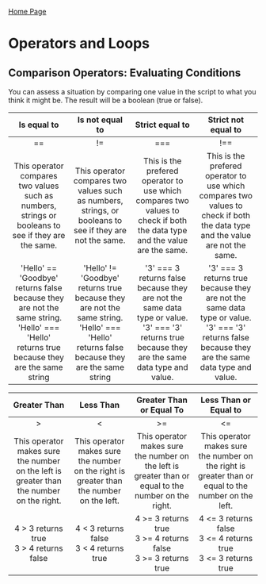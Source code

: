 [Home Page](README.md)

<DOCTYPE html>
<html>
<link rel="stylesheet" href="style.css">
<title>DISCUSSION.08.md</title>
<body>
    <h1>Operators and Loops</h1>
        <h2>Comparison Operators: Evaluating Conditions</h2>
                You can assess a situation by comparing one value in the script to what you think it might be. The result will be a boolean (true or false).
<table style="width:100%">
    <thead>
        <tr>
            <th align="center">Is equal to</th>
            <th align="center">Is not equal to</th>
            <th align="center">Strict equal to</th>
            <th align="center">Strict not equal to</th>
        </tr>
    </thead>
    <tbody>
        <tr>
            <td align="center">==</td>
            <td align="center">!=</td>
            <td align="center">===</td>
            <td align="center">!==</td>
        </tr>
        <tr>
            <td align="center">This operator compares two values such as numbers, strings or booleans to see if they are the same.</td>
            <td align="center">This operator compares two values such as numbers, strings, or booleans to see if they are not the same.</td>
            <td align="center">This is the prefered operator to use which compares two values to check if both the data type and the value are the same.</td>
            <td align="center">This is the prefered operator to use which compares two values to check if both the data type and the value are not the same.</td>
        </tr>
        <tr>
            <td align="center">'<span class="pinkText">Hello</span>' == '<span class="pinkText">Goodbye</span>'<br> returns <span class="deepPink">false</span> because they are not the same string.<br>'<span class="pinkText">Hello</span>' === '<span class="pinkText">Hello</span>'<br> returns <span class="greenText">true</span> because they are the same string</td>
            <td align="center">'<span class="pinkText">Hello</span>' != '<span class="pinkText">Goodbye</span>'<br> returns <span class="greenText">true</span> because they are not the same string.<br>'<span class="pinkText">Hello</span>' === '<span class="pinkText">Hello</span>'<br> returns <span class="deepPink">false</span> because they are the same string</td>
            <td align="center">'<span class="pinkText">3</span>' === <span class="pinkText">3</span><br> returns <span class="deepPink">false</span> because they are not the same data type or value.<br> '<span class="pinkText">3</span>' === '<span class="pinkText">3</span>'<br> returns <span class="greenText">true</span> because they are the same data type and value.</td>
            <td align="center">'<span class="pinkText">3</span>' === <span class="pinkText">3</span><br> returns <span class="greenText">true</span> because they are not the same data type or value.<br> '<span class="pinkText">3</span>' === '<span class="pinkText">3</span>'<Br> returns <span class="deepPink">false</span> because they are the same data type and value.</td>
        </tr>
    </tbody>
</table>
<table style="width:100%">
    <thead>
        <tr>
            <th align="center">Greater Than</th>
            <th align="center">Less Than</th>
            <th align="center">Greater Than or Equal To</th>
            <th align="center">Less Than or Equal to</th>
        </tr>
    </thead>
    <tbody>
        <tr>
            <td align="center">></td>
            <td align="center"><</td>
            <td align="center">>=</td>
            <td align="center"><=</td>
        </tr>
        <tr>
            <td align="center">This operator makes sure the number on the left is greater than the number on the right.</td>
            <td align="center">This operator makes sure the number on the right is greater than the number on the left.</td>
            <td align="center">This operator makes sure the number on the left is greater than or equal to the number on the right.</td>
            <td align="center">This operator makes sure the number on the right is greater than or equal to the number on the left.</td>
        </tr>
        <tr>
            <td align="center">
                <span class="pinkText">4</span> > <span class="pinkText">3</span> returns <span class="greenText">true</span><br>
                <span class="pinkText">3</span> > <span class="pinkText">4</span> returns <span class="deepPink">false</span><br>
            </td>
            <td align="center">
                <span class="pinkText">4</span> < <span class="pinkText">3</span> returns <span class="deepPink">false</span><br>
                <span class="pinkText">3</span> < <span class="pinkText">4</span> returns <span class="greenText">true</span><br>
            </td>
            <td align="center">
                <span class="pinkText">4</span> >= <span class="pinkText">3</span> returns <span class="greenText">true</span><br>
                <span class="pinkText">3</span> >= <span class="pinkText">4</span> returns <span class="deepPink">false</span><br>
                <span class="pinkText">3</span> >= <span class="pinkText">3</span> returns <span class="greenText">true</span><br>
            </td>
            <td align="center">
                <span class="pinkText">4</span> <= <span class="pinkText">3</span> returns <span class="deepPink">false</span><br>
                <span class="pinkText">3</span> <= <span class="pinkText">4</span> returns <span class="greenText">true</span><br>
                <span class="pinkText">3</span> <= <span class="pinkText">3</span> returns <span class="greenText">true</span>
            </td>
        </tr>
    </tbody>
</table>








</body>
</html>
